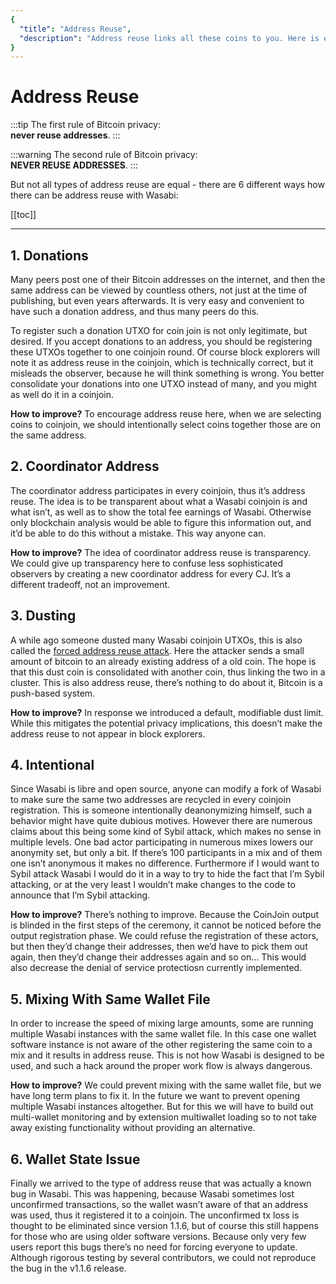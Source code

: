```yaml
---
{
  "title": "Address Reuse",
  "description": "Address reuse links all these coins to you. Here is explained why it is important to use a new address for every transaction. This is the Wasabi documentation, an archive of knowledge about the open-source, non-custodial and privacy-focused Bitcoin wallet for desktop."
}
---
```


# Address Reuse

:::tip
The first rule of Bitcoin privacy: </br>
**never reuse addresses**.
:::

:::warning
The second rule of Bitcoin privacy: </br>
**NEVER REUSE ADDRESSES**.
:::

But not all types of address reuse are equal - there are 6 different ways how there can be address reuse with Wasabi:

[[toc]]

---

## 1. Donations

Many peers post one of their Bitcoin addresses on the internet, and then the same address can be viewed by countless others, not just at the time of publishing, but even years afterwards. 
It is very easy and convenient to have such a donation address, and thus many peers do this.

To register such a donation UTXO for coin join is not only legitimate, but desired. 
If you accept donations to an address, you should be registering these UTXOs together to one coinjoin round. 
Of course block explorers will note it as address reuse in the coinjoin, which is technically correct, but it misleads the observer, because he will think something is wrong. 
You better consolidate your donations into one UTXO instead of many, and you might as well do it in a coinjoin.

**How to improve?** 
To encourage address reuse here, when we are selecting coins to coinjoin, we should intentionally select coins together those are on the same address.

## 2. Coordinator Address

The coordinator address participates in every coinjoin, thus it’s address reuse.
The idea is to be transparent about what a Wasabi coinjoin is and what isn’t, as well as to show the total fee earnings of Wasabi.
Otherwise only blockchain analysis would be able to figure this information out, and it’d be able to do this without a mistake. 
This way anyone can.

**How to improve?**
The idea of coordinator address reuse is transparency. 
We could give up transparency here to confuse less sophisticated observers by creating a new coordinator address for every CJ. 
It’s a different tradeoff, not an improvement.

## 3. Dusting

A while ago someone dusted many Wasabi coinjoin UTXOs, this is also called the [forced address reuse attack](https://en.bitcoin.it/Privacy#Forced_address_reuse).
Here the attacker sends a small amount of bitcoin to an already existing address of a old coin.
The hope is that this dust coin is consolidated with another coin, thus linking the two in a cluster.
This is also address reuse, there’s nothing to do about it, Bitcoin is a push-based system.

**How to improve?**
In response we introduced a default, modifiable dust limit. 
While this mitigates the potential privacy implications, this doesn’t make the address reuse to not appear in block explorers.

## 4. Intentional

Since Wasabi is libre and open source, anyone can modify a fork of Wasabi to make sure the same two addresses are recycled in every coinjoin registration. 
This is someone intentionally deanonymizing himself, such a behavior might have quite dubious motives. 
However there are numerous claims about this being some kind of Sybil attack, which makes no sense in multiple levels. 
One bad actor participating in numerous mixes lowers our anonymity set, but only a bit. 
If there’s 100 participants in a mix and of them one isn’t anonymous it makes no difference. 
Furthermore if I would want to Sybil attack Wasabi I would do it in a way to try to hide the fact that I’m Sybil attacking, or at the very least I wouldn’t make changes to the code to announce that I’m Sybil attacking.

**How to improve?** 
There’s nothing to improve.
Because the CoinJoin output is blinded in the first steps of the ceremony, it cannot be noticed before the output registration phase.
We could refuse the registration of these actors, but then they’d change their addresses, then we’d have to pick them out again, then they’d change their addresses again and so on…
This would also decrease the denial of service protectiosn currently implemented.

## 5. Mixing With Same Wallet File

In order to increase the speed of mixing large amounts, some are running multiple Wasabi instances with the same wallet file. 
In this case one wallet software instance is not aware of the other registering the same coin to a mix and it results in address reuse.
This is not how Wasabi is designed to be used, and such a hack around the proper work flow is always dangerous.

**How to improve?**
We could prevent mixing with the same wallet file, but we have long term plans to fix it. 
In the future we want to prevent opening multiple Wasabi instances altogether. 
But for this we will have to build out multi-wallet monitoring and by extension multiwallet loading so to not take away existing functionality without providing an alternative.

## 6. Wallet State Issue

Finally we arrived to the type of address reuse that was actually a known bug in Wasabi. 
This was happening, because Wasabi sometimes lost unconfirmed transactions, so the wallet wasn’t aware of that an address was used, thus it registered it to a coinjoin.
The unconfirmed tx loss is thought to be eliminated since version 1.1.6, but of course this still happens for those who are using older software versions.
Because only very few users report this bugs there’s no need for forcing everyone to update.
Although rigorous testing by several contributors, we could not reproduce the bug in the v1.1.6 release.
